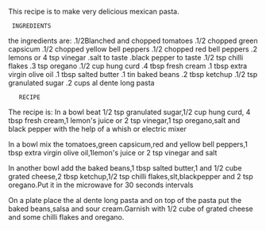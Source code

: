 This recipe is to make very delicious mexican pasta.

     INGREDIENTS
the ingredients are:
.1/2Blanched and chopped tomatoes
.1/2 chopped green capsicum
.1/2 chopped yellow bell peppers
.1/2 chopped red bell peppers
.2 lemons or 4 tsp vinegar
.salt to taste
.black pepper to taste
.1/2 tsp chilli flakes
.3 tsp oregano
.1/2 cup hung curd
.4 tbsp fresh cream
.1 tbsp extra virgin olive oil
.1 tbsp salted butter
.1 tin baked beans
.2 tbsp ketchup
.1/2 tsp granulated sugar
.2 cups al dente long pasta


       RECIPE
The recipe is:
In a bowl beat 1/2 tsp granulated sugar,1/2 cup hung curd, 4 tbsp fresh cream,1 lemon's juice or 2 tsp vinegar,1 tsp oregano,salt and black pepper with the help of a whish or electric mixer

In a bowl mix the tomatoes,green capsicum,red and yellow bell peppers,1 tbsp extra virgin olive oil,1lemon's juice or 2 tsp vinegar and salt

In another bowl add the baked beans,1 tbsp salted butter,1 and 1/2 cube grated cheese,2 tbsp ketchup,1/2 tsp chilli flakes,slt,blackpepper and 2 tsp oregano.Put it in the microwave for 30 seconds intervals

On a plate place the al dente long pasta and on top of the pasta put the baked beans,salsa and sour cream.Garnish with 1/2 cube of grated cheese and some chilli flakes and oregano.